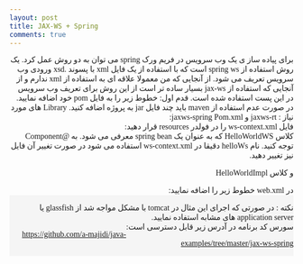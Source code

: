 ```yaml
---
layout: post
title: JAX-WS + Spring
comments: true
---
```


<span style="float:right;direction:rtl;font-family:nazanin,tahoma">
 برای پیاده ساز ی یک وب سرویس در فریم ورک spring می توان به دو روش عمل کرد. یک روش استفاده از spring ws است که با استفاده از یک فایل xml با پسوند .xsd ورودی وب سرویس تعریف می شود. از آنجایی که من معمولا علاقه ای به استفاده از xml ندارم و از آنجایی که استفاده از jax-ws بسیار ساده تر است از این روش برای تعریف وب سرویس در این پست استفاده شده است.
قدم اول:
خطوط زیر را به فایل pom خود اضافه نمایید. در صورت عدم استفاده از maven باید چند فایل jar به پروژه اضافه کنید. Library های مورد نیاز : jaxws-rt و jaxws-spring
Pom.xml:
 
</span>

<script src="https://gist.github.com/a-majidi/071ab1a6dbef929cdcfa.js"></script>

<span style="float:right;direction:rtl;font-family:nazanin,tahoma">
 فایل ws-context.xml را در فولدر resources قرار دهید:
 </span>

<script src="https://gist.github.com/a-majidi/d2aab54b34c812dd819f.js"></script>

<span style="float:right;direction:rtl;font-family:nazanin,tahoma">
کلاس HelloWorldWS که به عنوان یک spring bean معرفی می شود. به @Component توجه کنید. نام helloWs دقیقا در ws-context.xml استفاده می شود در صورت تغییر آن فایل نیز تغییر دهید.
</span>

<script src="https://gist.github.com/a-majidi/7bfe25f5e7b0e2e5fa07.js"></script>
<span style="float:right;direction:rtl;font-family:nazanin,tahoma">

و کلاس HelloWorldImpl
</span>

<script src="https://gist.github.com/a-majidi/f1a1dd026da50ef330ec.js"></script>

<span style="float:right;direction:rtl;font-family:nazanin,tahoma">
در web.xml خطوط زیر را اضافه نمایید:

</span>

<script src="https://gist.github.com/a-majidi/ebe53987d1334559486f.js"></script>


<span style="float:right;direction:rtl;font-family:nazanin,tahoma;background-color:#F5F5F5">

نکته : در صورتی که اجرای این مثال در tomcat با مشکل مواجه شد از glassfish  یا application server  های مشابه استفاده نمایید.
</span>
<span style="float:right;direction:rtl;font-family:nazanin,tahoma">
سورس کد برنامه در آدرس زیر قابل دسترسی است:

https://github.com/a-majidi/java-examples/tree/master/jax-ws-spring
</span>

</span>
